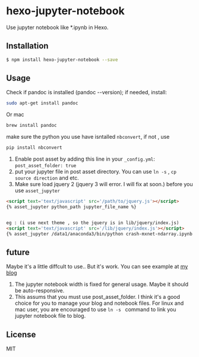 # hexo-jupyter-notebook

Use jupyter notebook like *.ipynb in Hexo.

## Installation


``` bash
$ npm install hexo-jupyter-notebook --save
```

## Usage
Check if pandoc is installed (pandoc --version); if needed, install:
``` bash
sudo apt-get install pandoc
``` 
Or mac
``` bash
brew install pandoc
```

make sure the python you use have isntalled `nbconvert`, if not , use 

``` bash
pip install nbconvert
```

1. Enable post asset by adding this line in your `_config.yml`: `post_asset_folder: true`
2. put your jupyter file in post asset directory. You can use `ln -s` , `cp source direction` and etc. 
3. Make sure load jquery 2 (jquery 3 will error. I will fix at soon.) before you use `asset_jupyter`

``` html
<script text='text/javascript' src='/path/to/jquery.js'></script>
{% asset_jupyter python_path jupyter_file_name %}


eg : (i use next theme , so the jquery is in lib/jquery/index.js)
<script text='text/javascript' src='/lib/jquery/index.js'></script>
{% asset_jupyter /data1/anaconda3/bin/python crash-mxnet-ndarray.ipynb %}

```

## future
Maybe it's a little diffcult to use.. But it's work. You can see example at [my blog](http://blog.qiliuxiansheng.com)

1. The jupyter notebook width is fixed for general usage. Maybe it should be auto-responsive.
2. This assums that you must use post_asset_folder. I think it's a good choice for you to manage your blog and notebook files. For linux and mac user, you are encouraged to use `ln -s ` command to link you jupyter notebook file to blog. 


## License

MIT
